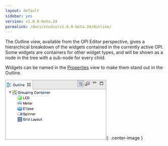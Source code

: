 ```yaml
---
layout: default
sidebar: yes
version: v1.0.0-beta.24
permalink: /docs/studio/v1.0.0-beta.24/Outline/
---
```


The Outline view, available from the OPI Editor perspective, gives a hierarchical breakdown of the widgets contained in the currently active OPI. Some widgets are containers for other widget types, and will be shown as a node in the tree with a sub-node for every child.

Widgets can be named in the [Properties](/docs/studio/Properties/) view to make them stand out in the Outline.

![Outline](/assets/studio/grid-layout-outline.png){: .center-image }
